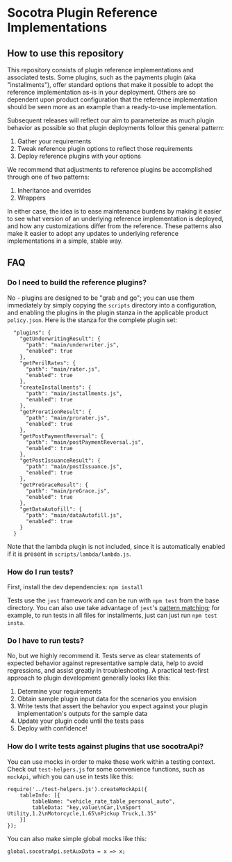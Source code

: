 # Socotra Plugin Reference Implementations

## How to use this repository

This repository consists of plugin reference implementations and associated tests. Some plugins, such as the payments plugin (aka "installments"), offer standard options that make it possible to adopt the reference implementation as-is in your deployment. Others are so dependent upon product configuration that the reference implementation should be seen more as an example than a ready-to-use implementation.

Subsequent releases will reflect our aim to parameterize as much plugin behavior as possible so that plugin deployments follow this general pattern:

1. Gather your requirements
2. Tweak reference plugin options to reflect those requirements
3. Deploy reference plugins with your options

We recommend that adjustments to reference plugins be accomplished through one of two patterns:
1. Inheritance and overrides
2. Wrappers

In either case, the idea is to ease maintenance burdens by making it easier to see what version of an underlying reference implementation is deployed, and how any customizations differ from the reference. These patterns also make it easier to adopt any updates to underlying reference implementations in a simple, stable way.

## FAQ

### Do I need to build the reference plugins?

No - plugins are designed to be "grab and go"; you can use them immediately by simply copying the `scripts` directory into a configuration, and enabling the plugins in the plugin stanza in the applicable product `policy.json`. Here is the stanza for the complete plugin set:

```
  "plugins": {
    "getUnderwritingResult": {
      "path": "main/underwriter.js",
      "enabled": true
    },
    "getPerilRates": {
      "path": "main/rater.js",
      "enabled": true
    },
    "createInstallments": {
      "path": "main/installments.js",
      "enabled": true
    },
    "getProrationResult": {
      "path": "main/prorater.js",
      "enabled": true
    },
    "getPostPaymentReversal": {
      "path": "main/postPaymentReversal.js",
      "enabled": true
    },
    "getPostIssuanceResult": {
      "path": "main/postIssuance.js",
      "enabled": true
    },
    "getPreGraceResult": {
      "path": "main/preGrace.js",
      "enabled": true
    },
    "getDataAutofill": {
      "path": "main/dataAutofill.js",
      "enabled": true
    }
  }
```

Note that the lambda plugin is not included, since it is automatically enabled if it is present in `scripts/lambda/lambda.js`.

### How do I run tests?

First, install the dev dependencies: `npm install`

Tests use the `jest` framework and can be run with `npm test` from the base directory. You can also use take advantage of `jest`'s [pattern matching](https://jestjs.io/docs/cli); for example, to run tests in all files for installments, just can just run `npm test insta`.

### Do I have to run tests?

No, but we highly recommend it. Tests serve as clear statements of expected behavior against representative sample data, help to avoid regressions, and assist greatly in troubleshooting. A practical test-first approach to plugin development generally looks like this:
1. Determine your requirements
2. Obtain sample plugin input data for the scenarios you envision
3. Write tests that assert the behavior you expect against your plugin implementation's outputs for the sample data
4. Update your plugin code until the tests pass
5. Deploy with confidence!

### How do I write tests against plugins that use socotraApi?

You can use mocks in order to make these work within a testing context. Check out `test-helpers.js` for some convenience functions, such as `mockApi`, which you can use in tests like this:

```
require('../test-helpers.js').createMockApi({
    tableInfo: [{
        tableName: "vehicle_rate_table_personal_auto",
        tableData: "key,value\nCar,1\nSport Utility,1.2\nMotorcycle,1.65\nPickup Truck,1.35"
    }]
});
```

You can also make simple global mocks like this:

``` 
global.socotraApi.setAuxData = x => x;
```
